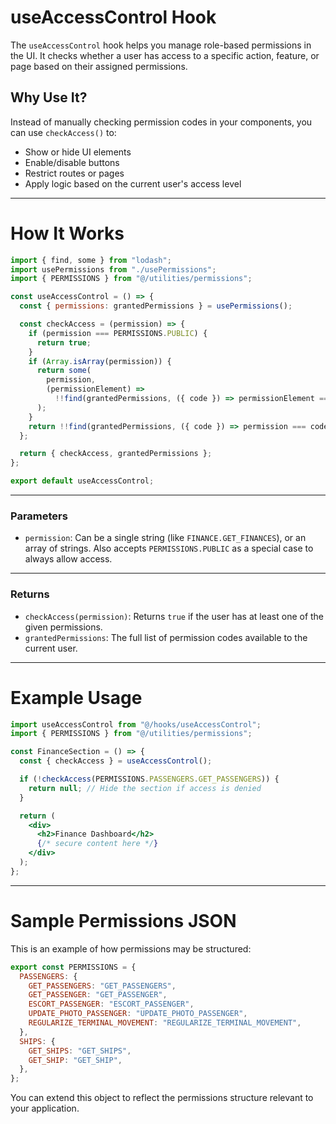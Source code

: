 # useAccessControl Hook

The `useAccessControl` hook helps you manage role-based permissions in the UI. It checks whether a user has access to a specific action, feature, or page based on their assigned permissions.

## Why Use It?

Instead of manually checking permission codes in your components, you can use `checkAccess()` to:

- Show or hide UI elements
- Enable/disable buttons
- Restrict routes or pages
- Apply logic based on the current user's access level

---

# How It Works

```js
import { find, some } from "lodash";
import usePermissions from "./usePermissions";
import { PERMISSIONS } from "@/utilities/permissions";

const useAccessControl = () => {
  const { permissions: grantedPermissions } = usePermissions();

  const checkAccess = (permission) => {
    if (permission === PERMISSIONS.PUBLIC) {
      return true;
    }
    if (Array.isArray(permission)) {
      return some(
        permission,
        (permissionElement) =>
          !!find(grantedPermissions, ({ code }) => permissionElement === code),
      );
    }
    return !!find(grantedPermissions, ({ code }) => permission === code);
  };

  return { checkAccess, grantedPermissions };
};

export default useAccessControl;
```

---

### Parameters

- `permission`: Can be a single string (like `FINANCE.GET_FINANCES`), or an array of strings. Also accepts `PERMISSIONS.PUBLIC` as a special case to always allow access.

---

### Returns

- `checkAccess(permission)`: Returns `true` if the user has at least one of the given permissions.
- `grantedPermissions`: The full list of permission codes available to the current user.

---

# Example Usage

```jsx
import useAccessControl from "@/hooks/useAccessControl";
import { PERMISSIONS } from "@/utilities/permissions";

const FinanceSection = () => {
  const { checkAccess } = useAccessControl();

  if (!checkAccess(PERMISSIONS.PASSENGERS.GET_PASSENGERS)) {
    return null; // Hide the section if access is denied
  }

  return (
    <div>
      <h2>Finance Dashboard</h2>
      {/* secure content here */}
    </div>
  );
};
```

---

# Sample Permissions JSON

This is an example of how permissions may be structured:

```js
export const PERMISSIONS = {
  PASSENGERS: {
    GET_PASSENGERS: "GET_PASSENGERS",
    GET_PASSENGER: "GET_PASSENGER",
    ESCORT_PASSENGER: "ESCORT_PASSENGER",
    UPDATE_PHOTO_PASSENGER: "UPDATE_PHOTO_PASSENGER",
    REGULARIZE_TERMINAL_MOVEMENT: "REGULARIZE_TERMINAL_MOVEMENT",
  },
  SHIPS: {
    GET_SHIPS: "GET_SHIPS",
    GET_SHIP: "GET_SHIP",
  },
};
```

You can extend this object to reflect the permissions structure relevant to your application.